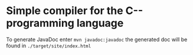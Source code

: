# Simple compiler for the C-- programming language
To generate JavaDoc enter `mvn javadoc:javadoc` the generated doc will be found in `./target/site/index.html`